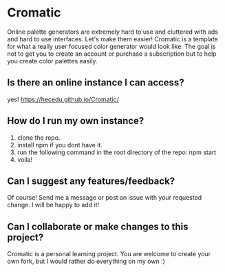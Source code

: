 # Cromatic
Online palette generators are extremely hard to use and cluttered with ads and hard to use interfaces.
Let's make them easier!
Cromatic is a template for what a really user focused color generator would look like. 
The goal is not to get you to create an account or purchase a subscription but to help you create color palettes easily.

## Is there an online instance I can access?
yes! https://hecedu.github.io/Cromatic/

## How do I run my own instance?
1. clone the repo.
2. install npm if you dont have it.
3. run the following command in the root directory of the repo: npm start
4. voila!

## Can I suggest any features/feedback?
Of course! Send me a message or post an issue with your requested change. I will be happy to add it!

## Can I collaborate or make changes to this project?
Cromatic is a personal learning project. You are welcome to create your own fork, but I would rather do everything on my own :)

